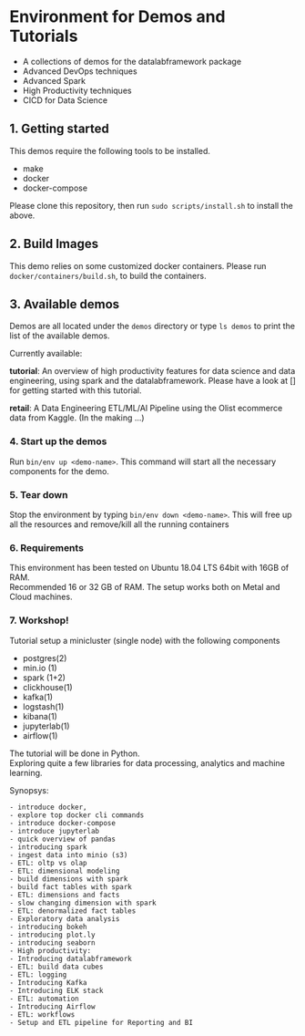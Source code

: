 # Environment for Demos and Tutorials

 - A collections of demos for the datalabframework package
 - Advanced DevOps techniques
 - Advanced Spark
 - High Productivity techniques
 - CICD for Data Science

## 1. Getting started

This demos require the following tools to be installed.

  - make
  - docker
  - docker-compose

Please clone this repository,
then run `sudo scripts/install.sh` to install the above.

## 2. Build Images
This demo relies on some customized docker containers.
Please run `docker/containers/build.sh`, to build the containers.

## 3. Available demos

Demos are all located under the `demos` directory or
type `ls demos` to print the list of the available demos.

Currently available:

**tutorial**:
An overview of high productivity features for data science and data engineering, using spark and the datalabframework.
Please have a look at [] for getting started with this tutorial.

**retail**:
A Data Engineering ETL/ML/AI Pipeline using the Olist ecommerce data from Kaggle.
(In the making ...)

### 4. Start up the demos

Run `bin/env up <demo-name>`. 
This command will start all the necessary components for the demo.

### 5. Tear down

Stop the environment by typing `bin/env down <demo-name>`.
This will free up all the resources and remove/kill all the running containers

### 6. Requirements
This environment has been tested on Ubuntu 18.04 LTS 64bit with 16GB of RAM.  
Recommended 16 or 32 GB of RAM. The setup works both on Metal and Cloud machines. 

### 7. Workshop!

Tutorial setup a minicluster (single node) with the following components
- postgres(2)
- min.io (1)
- spark (1+2)
- clickhouse(1)
- kafka(1)
- logstash(1)
- kibana(1)
- jupyterlab(1)
- airflow(1)

The tutorial will be done in Python.     
Exploring quite a few libraries for data processing, analytics and machine learning.

Synopsys:
```
- introduce docker, 
- explore top docker cli commands
- introduce docker-compose
- introduce jupyterlab
- quick overview of pandas
- introducing spark
- ingest data into minio (s3) 
- ETL: oltp vs olap
- ETL: dimensional modeling
- build dimensions with spark
- build fact tables with spark
- ETL: dimensions and facts
- slow changing dimension with spark
- ETL: denormalized fact tables
- Exploratory data analysis
- introducing bokeh
- introducing plot.ly
- introducing seaborn
- High productivity:
- Introducing datalabframework
- ETL: build data cubes
- ETL: logging
- Introducing Kafka
- Introducing ELK stack
- ETL: automation
- Introducing Airflow
- ETL: workflows
- Setup and ETL pipeline for Reporting and BI
```
